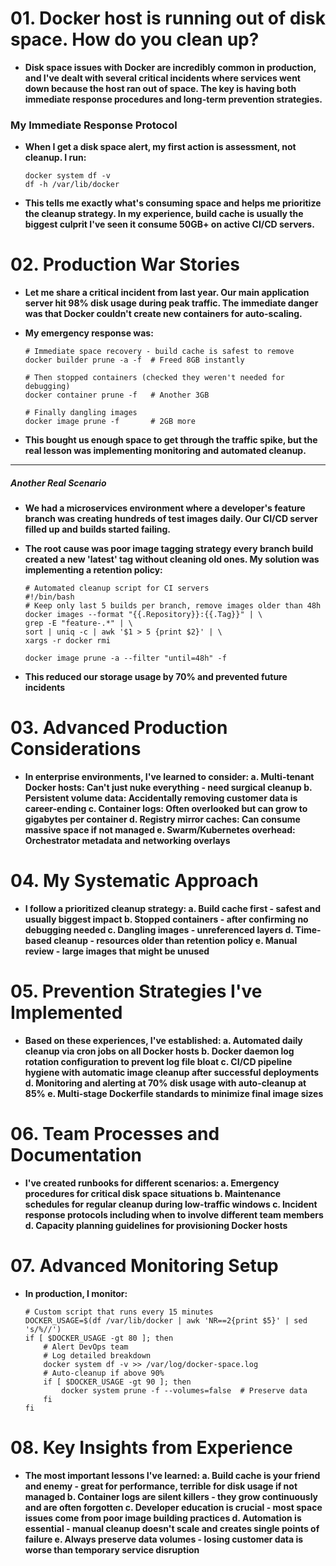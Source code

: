 # 01. Docker host is running out of disk space. How do you clean up?
- **Disk space issues with Docker are incredibly common in production, and I've dealt with several critical incidents where services went down 
  because the host ran out of space. The key is having both immediate response procedures and long-term prevention strategies.**


### My Immediate Response Protocol
- **When I get a disk space alert, my first action is assessment, not cleanup. I run:**
  ```
  docker system df -v
  df -h /var/lib/docker
  ```

- **This tells me exactly what's consuming space and helps me prioritize the cleanup strategy. In my experience, build cache is usually the biggest 
  culprit I've seen it consume 50GB+ on active CI/CD servers.**


# 02. Production War Stories
- **Let me share a critical incident from last year. Our main application server hit 98% disk usage during peak traffic. The immediate danger was 
  that Docker couldn't create new containers for auto-scaling.**

- **My emergency response was:**
  ```
  # Immediate space recovery - build cache is safest to remove
  docker builder prune -a -f  # Freed 8GB instantly
  
  # Then stopped containers (checked they weren't needed for debugging)
  docker container prune -f   # Another 3GB
  
  # Finally dangling images
  docker image prune -f       # 2GB more
  ```

- **This bought us enough space to get through the traffic spike, but the real lesson was implementing monitoring and automated cleanup.**

--------------------------------------------------------------

##### Another Real Scenario

- **We had a microservices environment where a developer's feature branch was creating hundreds of test images daily. Our CI/CD server filled up 
  and builds started failing.**

- **The root cause was poor image tagging strategy every branch build created a new 'latest' tag without cleaning old ones. My solution was
  implementing a retention policy:**
  ```
  # Automated cleanup script for CI servers
  #!/bin/bash
  # Keep only last 5 builds per branch, remove images older than 48h
  docker images --format "{{.Repository}}:{{.Tag}}" | \
  grep -E "feature-.*" | \
  sort | uniq -c | awk '$1 > 5 {print $2}' | \
  xargs -r docker rmi
  
  docker image prune -a --filter "until=48h" -f
  ```

- **This reduced our storage usage by 70% and prevented future incidents**


# 03. Advanced Production Considerations
- **In enterprise environments, I've learned to consider:
  a. Multi-tenant Docker hosts: Can't just nuke everything - need surgical cleanup
  b. Persistent volume data: Accidentally removing customer data is career-ending
  c. Container logs: Often overlooked but can grow to gigabytes per container
  d. Registry mirror caches: Can consume massive space if not managed
  e. Swarm/Kubernetes overhead: Orchestrator metadata and networking overlays**


# 04. My Systematic Approach
- **I follow a prioritized cleanup strategy:
  a. Build cache first - safest and usually biggest impact
  b. Stopped containers - after confirming no debugging needed
  c. Dangling images - unreferenced layers
  d. Time-based cleanup - resources older than retention policy
  e. Manual review - large images that might be unused**


# 05. Prevention Strategies I've Implemented
- **Based on these experiences, I've established:
  a. Automated daily cleanup via cron jobs on all Docker hosts
  b. Docker daemon log rotation configuration to prevent log file bloat
  c. CI/CD pipeline hygiene with automatic image cleanup after successful deployments
  d. Monitoring and alerting at 70% disk usage with auto-cleanup at 85%
  e. Multi-stage Dockerfile standards to minimize final image sizes**


# 06. Team Processes and Documentation
- **I've created runbooks for different scenarios:
  a. Emergency procedures for critical disk space situations
  b. Maintenance schedules for regular cleanup during low-traffic windows
  c. Incident response protocols including when to involve different team members
  d. Capacity planning guidelines for provisioning Docker hosts**


# 07. Advanced Monitoring Setup
- **In production, I monitor:**
  ```
  # Custom script that runs every 15 minutes
  DOCKER_USAGE=$(df /var/lib/docker | awk 'NR==2{print $5}' | sed 's/%//')
  if [ $DOCKER_USAGE -gt 80 ]; then
      # Alert DevOps team
      # Log detailed breakdown
      docker system df -v >> /var/log/docker-space.log
      # Auto-cleanup if above 90%
      if [ $DOCKER_USAGE -gt 90 ]; then
          docker system prune -f --volumes=false  # Preserve data
      fi
  fi
  ```


# 08. Key Insights from Experience
- **The most important lessons I've learned:
  a. Build cache is your friend and enemy - great for performance, terrible for disk usage if not managed
  b. Container logs are silent killers - they grow continuously and are often forgotten
  c. Developer education is crucial - most space issues come from poor image building practices
  d. Automation is essential - manual cleanup doesn't scale and creates single points of failure
  e. Always preserve data volumes - losing customer data is worse than temporary service disruption**



